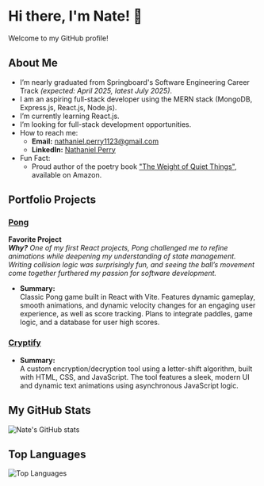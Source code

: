 # Hi there, I'm Nate! 👋

Welcome to my GitHub profile!

## About Me
- I’m nearly graduated from Springboard's Software Engineering Career Track _(expected: April 2025, latest July 2025)_.
- I am an aspiring full-stack developer using the MERN stack (MongoDB, Express.js, React.js, Node.js).
- I’m currently learning React.js.
- I’m looking for full-stack development opportunities.
- How to reach me:
    - **Email:** [nathaniel.perry1123@gmail.com](mailto:nathaniel.perry1123@gmail.com)
    - **LinkedIn:** [Nathaniel Perry](https://www.linkedin.com/in/nathaniel-perry-646bb4326)
- Fun Fact:
    - Proud author of the poetry book ["The Weight of Quiet Things"](https://a.co/d/0tqders), available on Amazon.

## Portfolio Projects

### [Pong](https://github.com/natep1123/Pong)

**Favorite Project**  
**_Why?_** 
  _One of my first React projects, Pong challenged me to refine animations while deepening my understanding of state management. Writing collision logic was surprisingly fun, and seeing the ball’s movement come together furthered my passion for software development._

- **Summary:**  
  Classic Pong game built in React with Vite. Features dynamic gameplay, smooth animations, and dynamic velocity changes for an engaging user experience, as well as score tracking. Plans to integrate paddles, game logic, and a database for user high scores.

### [Cryptify](https://github.com/natep1123/Cryptify)

- **Summary:**  
  A custom encryption/decryption tool using a letter-shift algorithm, built with HTML, CSS, and JavaScript. The tool features a sleek, modern UI and dynamic text animations using asynchronous JavaScript logic.



## My GitHub Stats
![Nate's GitHub stats](https://github-readme-stats.vercel.app/api?username=natep1123&show_icons=true&theme=radical)

## Top Languages
![Top Languages](https://github-readme-stats.vercel.app/api/top-langs/?username=natep1123&theme=radical&layout=compact)



